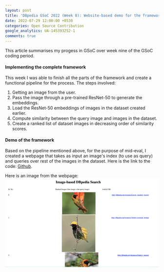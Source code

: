 ```yaml
---
layout: post
title: 'DBpedia GSoC 2022 (Week 8): Website-based demo for the framework + Mid-eval'
date: 2022-07-29 12:00:00 +0530
categories: Open Source Contribution
google_analytics: UA-145393252-1
comments: true
---
```


This article summarises my progess in GSoC over week nine of the GSoC coding period.

#### Implementing the complete framework

This week I was able to finish all the parts of the framework and create a functional pipeline for the process.
The steps involved:

1. Getting an image from the user.
2. Pass the image through a pre-trained ResNet-50 to generate the embeddings.
3. Load the ResNet-50 embeddings of images in the dataset created earlier.
4. Compute similarity between the query image and images in the dataset.
5. Create a ranked list of dataset images in decreasing order of similarity scores.

#### Demo of the framework

Based on the pipeline mentioned above, for the purpose of mid-eval, I created a webpage that takes as input an image's index (to use as query) and queries over rest of the images in the dataset. Here is the link to the code: [Github](https://github.com/dbpedia/image-search-gsoc-2022/tree/main/website_demo).

Here is an image from the webpage:
![website_demo](../assets/images/gsoc_images/website_demo.png)
